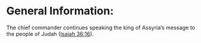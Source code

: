 # General Information:

The chief commander continues speaking the king of Assyria’s message to the people of Judah ([Isaiah 36:16](../36/16.md)).